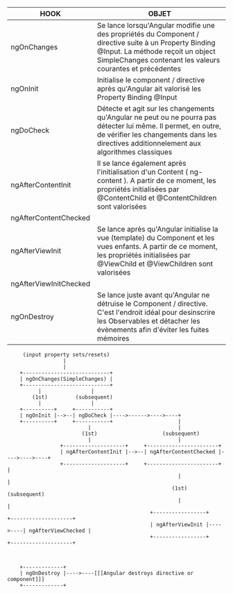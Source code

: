 

| HOOK                   | OBJET                               |
|------------------------|-------------------------------------|
| ngOnChanges            | Se lance lorsqu'Angular modifie une des propriétés du Component / directive suite à un Property Binding @Input. La méthode reçoit un object SimpleChanges contenant les valeurs courantes et précédentes |
| ngOnInit               | Initialise le component / directive après qu'Angular ait valorisé les Property Binding @Input |
| ngDoCheck              | Détecte et agit sur les changements qu'Angular ne peut ou ne pourra pas détecter lui même. Il permet, en outre, de vérifier les changements dans les directives additionnelement aux algorithmes classiques |
| ngAfterContentInit     | Il se lance également après l'initialisation d'un Content ( ng-content ). A partir de ce moment, les propriétés initialisées par @ContentChild et @ContentChildren sont valorisées |
| ngAfterContentChecked  | |
| ngAfterViewInit        | Se lance après qu'Angular initialise la vue (template) du Component et les vues enfants.  A partir de ce moment, les propriétés initialisées par @ViewChild et @ViewChildren sont valorisées |
| ngAfterViewInitChecked | |
| ngOnDestroy            | Se lance juste avant qu'Angular ne détruise le Component / directive. C'est l'endroit idéal pour desinscrire les Observables et détacher les évènements afin d'éviter les fuites mémoires |



         (input property sets/resets)
                      |
                      |
        +----------------------------+
        | ngOnChanges(SimpleChanges) |
        +----------------------------+
              |                |
            (1st)         (subsequent)
              |                |
        +----------+     +-----------+
        | ngOnInit |-->--| ngDoCheck |---->------>---->----+
        +----------+     +-----------+                     |
                              |                            |
                            (1st)                     (subsequent)
                              |                            |
                     +--------------------+     +-----------------------+
                     | ngAfterContentInit |-->--| ngAfterContentChecked |---->---->----+
                     +--------------------+     +-----------------------+              |
                                                           |                           |
                                                         (1st)                    (subsequent)
                                                           |                           |
                                                  +-----------------+         +--------------------+
                                                  | ngAfterViewInit |---->----| ngAfterViewChecked |
                                                  +-----------------+         +--------------------+
    
    
    
        +-------------+
        | ngOnDestroy |---->----[[[Angular destroys directive or component]]]
        +-------------+
